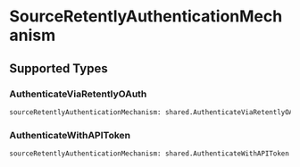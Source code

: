 # SourceRetentlyAuthenticationMechanism


## Supported Types

### AuthenticateViaRetentlyOAuth

```python
sourceRetentlyAuthenticationMechanism: shared.AuthenticateViaRetentlyOAuth = /* values here */
```

### AuthenticateWithAPIToken

```python
sourceRetentlyAuthenticationMechanism: shared.AuthenticateWithAPIToken = /* values here */
```

